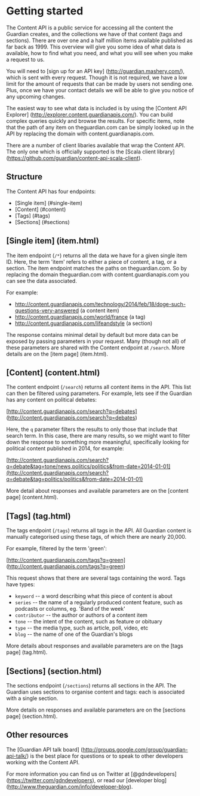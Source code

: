 Getting started
===============

The Content API is a public service for accessing all the content the Guardian creates, and the collections we have of that content (tags and sections). There are over one and a half million items available published as far back as 1999. This overview will give you some idea of what data is available, how to find what you need, and what you will see when you make a request to us.

You will need to [sign up for an API key] (http://guardian.mashery.com/), which is sent with every request. Though it is not required, we have a low limit for the amount of requests that can be made by users not sending one. Plus, once we have your contact details we will be able to give you notice of any upcoming changes.

The easiest way to see what data is included is by using the [Content API Explorer] (http://explorer.content.guardianapis.com/). You can build complex queries quickly and browse the results. For specific items, note that the path of any item on theguardian.com can be simply looked up in the API by replacing the domain with content.guardianapis.com.

There are a number of client libaries available that wrap the Content API. The only one which is officially supported is the [Scala client library] (https://github.com/guardian/content-api-scala-client).


Structure
---------

The Content API has four endpoints:

* [Single item] (#single-item)
* [Content] (#content)
* [Tags] (#tags)
* [Sections] (#sections)


[Single item] (item.html)
-------------------------

The item endpoint (`/*`) returns all the data we have for a given single item ID. Here, the term 'item' refers to either a piece of content, a tag, or a section. The item endpoint matches the paths on theguardian.com. So by replacing the domain theguardian.com with content.guardianapis.com you can see the data associated.

For example:
* http://content.guardianapis.com/technology/2014/feb/18/doge-such-questions-very-answered (a content item)
* http://content.guardianapis.com/world/france (a tag)
* http://content.guardianapis.com/lifeandstyle (a section)

The response contains minimal detail by default but more data can be exposed by passing parameters in your request. Many (though not all) of these parameters are shared with the Content endpoint at `/search`. More details are on the [item page] (item.html).


[Content] (content.html)
------------------------

The content endpoint (`/search`) returns all content items in the API. This list can then be filtered using parameters. 
For example, lets see if the Guardian has any content on political debates:

[http://content.guardianapis.com/search?q=debates] (http://content.guardianapis.com/search?q=debates)

Here, the `q` parameter filters the results to only those that include that search term. In this case, there are many results, so we might want to filter down the response to something more meaningful, specifically looking for political content published in 2014, for example:

[http://content.guardianapis.com/search?q=debate&tag=tone/news,politics/politics&from-date=2014-01-01](http://content.guardianapis.com/search?q=debate&tag=politics/politics&from-date=2014-01-01)

More detail about responses and available parameters are on the [content page] (content.html).


[Tags] (tag.html)
-----------------

The tags endpoint (`/tags`) returns all tags in the API. All Guardian content is manually categorised using these tags, of which there are nearly 20,000.

For example, filtered by the term 'green':

[http://content.guardianapis.com/tags?q=green] (http://content.guardianapis.com/tags?q=green)

This request shows that there are several tags containing the word. Tags have types:

* `keyword` -- a word describing what this piece of content is about
* `series` -- the name of a regularly produced content feature, such as podcasts or columns, eg. 'Band of the week'
* `contributor` -- the author or authors of a content item
* `tone` -- the intent of the content, such as feature or obituary
* `type` -- the media type, such as article, poll, video, etc
* `blog` -- the name of one of the Guardian's blogs

More details about responses and available parameters are on the [tags page] (tag.html).


[Sections] (section.html)
-------------------------

The sections endpoint (`/sections`) returns all sections in the API. The Guardian uses sections to organise content and tags: each is associated with a single section.

More details on responses and available parameters are on the [sections page] (section.html).


Other resources
---------------

The [Guardian API talk board] (http://groups.google.com/group/guardian-api-talk/) is the best place for questions or to speak to other developers working with the Content API.

For more information you can find us on Twitter at [@gdndevelopers] (https://twitter.com/gdndevelopers), or read our [developer blog] (http://www.theguardian.com/info/developer-blog).
